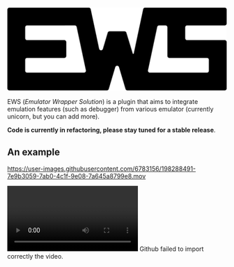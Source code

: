 ![c](EWS/doc/img/Logo_EWS.png) 

EWS (*Emulator Wrapper Solution*)  is a plugin that aims to integrate emulation features (such as debugger) 
from various emulator (currently unicorn, but you can add more). 

**Code is currently in refactoring, please stay tuned for a stable release**. 

## An example 

https://user-images.githubusercontent.com/6783156/198288491-7e9b3059-7ab0-4c1f-9e08-7a645a8799e8.mov

![Working Video](EWS/doc/img/EWS_basic_usage.mov) Github failed to import correctly the video. 
